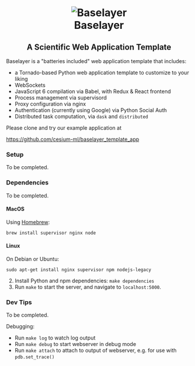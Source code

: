 <h1 align="center">
  <br>
  <img src="https://raw.githubusercontent.com/cesium-ml/baselayer/master/static/img/logo.png" alt="Baselayer">
  <br>
  Baselayer
  <br>
</h1>

<h2 align="center">
A Scientific Web Application Template
</h2>

Baselayer is a "batteries included" web application template that includes:

- a Tornado-based Python web application template to customize to your liking
- WebSockets
- JavaScript 6 compilation via Babel, with Redux & React frontend
- Process management via supervisord
- Proxy configuration via nginx
- Authentication (currently using Google) via Python Social Auth
- Distributed task computation, via `dask` and `distributed`

Please clone and try our example application at

https://github.com/cesium-ml/baselayer_template_app

### Setup

To be completed.

### Dependencies

To be completed.

#### MacOS

Using [Homebrew](http://brew.sh/):

`brew install supervisor nginx node`

#### Linux

On Debian or Ubuntu:
```
sudo apt-get install nginx supervisor npm nodejs-legacy
```

2. Install Python and npm dependencies: `make dependencies`
3. Run `make` to start the server, and navigate to `localhost:5000`.

### Dev Tips

To be completed.

Debugging:

- Run `make log` to watch log output
- Run `make debug` to start webserver in debug mode
- Run `make attach` to attach to output of webserver, e.g. for use with `pdb.set_trace()`
